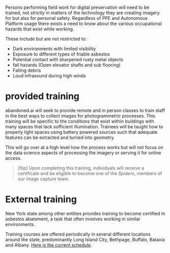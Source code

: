Persons performing field work for digital preservation will need to be trained, not strictly in matters of the technology they are creating imagery for but also for personal safety.
Regardless of PPE and Autonomous Platform usage there exists a need to know about the various occupational hazards that exist while working.

These include but are not restricted to:
- Dark environments with limited visibility
- Exposure to different types of friable asbestos
- Potential contact with sharpened rusty metal objects
- fall hazards (Open elevator shafts and sub flooring)
- Falling debris
- Loud infrasound during high winds

# provided training

abandoned.ai will seek to provide remote and in person classes to train staff in the best ways to collect images for photogrammetric processes. This training will be specific to the conditions that exist within buildings with many spaces that lack sufficient illumination. Trainees will be taught how to properly light spaces using battery powered sources such that adequate features can be extracted and turned into geometry.

This will go over at a high level how the process works but will not focus on the data science aspects of processing the imagery or serving it for online access.

> [!tip] Upon completing this training, individuals will receive a certificate and be eligible to become one of the *Spiders*, members of our image capture team.

# External training

New York state among other entities provides training to become certified in asbestos abatement, a task that often involves working in similar environments.

Training courses are offered periodically in several different locations around the state, predominantly Long Island City, Bethpage, Buffalo, Batavia and Albany. [Here is the current schedule](https://www.health.ny.gov/environmental/indoors/asbestos/course.htm).